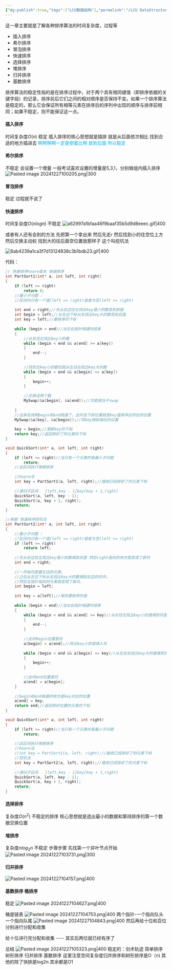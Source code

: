 ```yaml
---
{"dg-publish":true,"tags":["LCU数据结构"],"permalink":"/LCU DataStructure/专题六：排序/","dgPassFrontmatter":true,"noteIcon":"","created":"2024-12-27T09:47:48.826+08:00","updated":"2025-04-19T09:56:50.398+08:00"}
---
```



这一章主要就是了解各种排序算法的时间复杂度，过程等
- 插入排序
- 希尔排序
- 冒泡排序
- 快速排序
- 选择排序
- 堆排序
- 归并排序
- 基数排序

排序算法的稳定性指的是在排序过程中，对于两个具有相同键值（即排序依据的关键字段）的记录，排序前后它们之间的相对顺序是否保持不变。如果一个排序算法是稳定的，那么它会保证所有相等元素在排序后的序列中出现的顺序与排序前相同；如果不稳定，则不能保证这一点。
#### 插入排序
时间复杂度$O(n)$  稳定
插入排序的核心思想就是插排  就是从后面依次相比  找到合适的地方插进去
<font color="#00b0f0">啊啊啊啊一定是倒着比啊  放到后面  所以稳定</font>
#### 希尔排序
不稳定
会设置一个增量 一般考试喜欢设置的增量是5,3,1，分别做组内插入排序
![Pasted image 20241227100205.png|300](/img/user/accessory/Pasted%20image%2020241227100205.png)
#### 冒泡排序
稳定
过程就不说了

#### 快速排序
时间复杂度$O(nlogn)$     不稳定
![a62997a1bfaa46f9baaf35b5d9d8eeec.gif|400](/img/user/accessory/a62997a1bfaa46f9baaf35b5d9d8eeec.gif)

或者有人还有会别的方法  先把第一个拿出来  然后先走r  然后找到小的往空位上方   然后交换主动权  找到大的往后面空位置放那样子   这个叫挖坑法

![6ab4239a1ca3f7d13124838c3b1bdb23.gif|400](/img/user/accessory/6ab4239a1ca3f7d13124838c3b1bdb23.gif)

代码：
```cpp
// 快速排序hoare版本 单趟排序
int PartSort1(int* a, int left, int right)
{
	if (left >= right)
		return 0;
	//最小子问题 :
	//区间内只有一个值(left == right)或者为空(left >= right)
 
	int end = right;//先从右边往左找比key值小的数丢到前面
	int begin = left;//从左边下标从右找比key大的数丢到后面
	int key = left;//要排序的下标
 
	while (begin < end)//当左右指针相遇时结束
	{
		//从右往左找比key小的数
		while (begin < end && a[end] >= a[key])
		{
			end--;
		}
 
		//找到比key小的数后就从左往右找比key大的数
		while (begin < end && a[begin] <= a[key])
		{
			begin++;
		}
 
		//交换这两个数
		MySwap(&a[begin], &a[end]);//功能相当于swap
 
	}
	//出来后说明begin和end相遇了，此时该下标位置就是key值排序后所在的位置
	MySwap(&a[key], &a[begin]);//将key换到相应的位置
 
	key = begin;//更新key的下标
	return key;//返回排好了的元素的下标
}

void QuickSort(int* a, int left, int right)
{
	if (left >= right)//当只有一个元素时是最小子问题
		return;
	//此区间执行单趟排序
	 
	//hoare法
	int key = PartSort1(a, left, right);//接收已经排好了的元素下标
 
	//递归子区间   [left,key - 1]key[key + 1,right]
	QuickSort(a, left, key - 1);
	QuickSort(a, key + 1, right);
	return;
}
```

```cpp
//单趟 快速排序挖坑法
int PartSort2(int* a, int left, int right)
{
	//最小子问题 :
	//区间内只有一个值(left == right)或者为空(left >= right)
	if (left >= right)
		return left;
 
	//先从右边往左找比key值小的数填到坑里 然后right指向的地方就变成了新坑
	int end = right;
 
	//一开始坑是最左边的元素。
	//之后从左边下标从右找比key大的数填到右边的坑中。
	//然后左指针指向的元素就变成了新坑.
	int begin = left;
 
	int key = a[left];//保存要排序的值
 
	while (begin < end)//当左右指针相遇时结束
	{
		while (begin < end && a[end] >= key)//从右往左找比key小的值填到坑里
		{
			end--;
		}
 
		//此时begin位置是坑
		a[begin] = a[end];//将比key小的值填入坑
 
		while (begin < end && a[begin] <= key)//从左往右找比key大的值填到坑中
		{
			begin++;
		}
 
		//此时end位置是坑
		a[end] = a[begin];
	}
 
	//begin和end相遇的地方是key对应的位置
	a[end] = key;
	return end;//返回排好位置的元素的下标
}

void QuickSort(int* a, int left, int right)
{
	if (left >= right)//当只有一个元素时是最小子问题
		return;
 
	//此区间执行单趟排序
	//hoare法
	//int key = PartSort1(a, left, right);//接收已经排好了的元素下标
	//挖坑法
	int key = PartSort2(a, left, right);//接收已经排好了的元素下标
 
	//递归子区间   [left,key - 1]key[key + 1,right]
	QuickSort(a, left, key - 1);
	QuickSort(a, key + 1, right);
	return;
}
```


#### 选择排序
复杂度$O(n^2)$  不稳定的排序
核心思想就是选出最小的数据和第待排序的第一个数据交换位置


#### 堆排序
复杂度$nlog_2n$   不稳定
步骤步骤  先找第一个非叶节点开始
![Pasted image 20241227103731.png|300](/img/user/accessory/Pasted%20image%2020241227103731.png)


#### 归并排序
![Pasted image 20241227104157.png|400](/img/user/accessory/Pasted%20image%2020241227104157.png)

#### 基数排序  桶排序
稳定
![Pasted image 20241227104627.png|400](/img/user/accessory/Pasted%20image%2020241227104627.png)

桶是链表
![Pasted image 20241227104753.png|400](/img/user/accessory/Pasted%20image%2020241227104753.png)
两个指针-一个指向队头  一个指向队尾
![Pasted image 20241227104843.png|400](/img/user/accessory/Pasted%20image%2020241227104843.png)
然后再给十位和百位分别进行分配和收集

给十位进行完分配和收集 ---- 其实后两位就已经有序了


总结
![Pasted image 20241227105323.png|400](/img/user/accessory/Pasted%20image%2020241227105323.png)
稳定的：剑术轨迹 简单排序 树形排序 归并排序 基数排序
这里注意空间复杂度归并排序和树形排序是O（n)
其他的除了快排是log2n 其余都是O1
